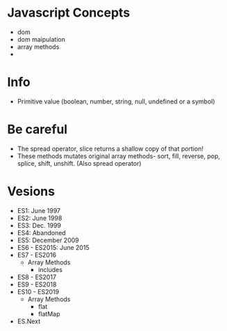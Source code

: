 # Javascript Concepts
- dom 
 - dom maipulation 
- array methods
- 

# Info
- Primitive value (boolean, number, string, null, undefined or a symbol)

# Be careful
- The spread operator, slice returns a shallow copy of that portion!
- These methods mutates original array methods- sort, fill, reverse, pop, splice, 
  shift, unshift. (Also spread operator)

# Vesions
- ES1: June 1997 
- ES2: June 1998 
- ES3: Dec. 1999 
- ES4: Abandoned
- ES5: December 2009
- ES6 - ES2015: June 2015
- ES7 - ES2016 
    - Array Methods 
        - includes
- ES8 - ES2017
- ES9 - ES2018
- ES10 - ES2019
    - Array Methods
        - flat
        - flatMap
- ES.Next


